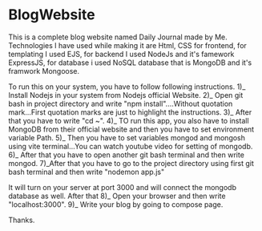 # BlogWebsite

This is a complete blog website named Daily Journal made by Me.
Technologies I have used while making it are Html, CSS for frontend, for templating I used EJS, for backend I used NodeJs and
it's famework ExpressJS, for database i used NoSQL database that is MongoDB and it's framwork Mongoose.


To run this on your system, you have to follow following instructions.
1)_ Install Nodejs in your system from Nodejs official Website.
2)_ Open git bash in project directory and write "npm install"....Without quotation mark...First quotation marks are just to highlight the instructions.
3)_ After that you have to write "cd ~".
4)_ TO run this app, you also have to install MongoDB from their official website and then you have to set environment variable Path.
5)_ Then you have to set variables mongod and mongosh using vite terminal...You can watch youtube video for setting of mongodb.
6)_ After that you have to open another git bash terminal and then write mongod.
7)_After that you have to go to the project directory using first git bash terminal and then write "nodemon app.js"

It will turn on your server at port 3000 and will connect the mongodb database as well. After that
8)_ Open your browser and then write "localhost:3000".
9)_ Write your blog by going to compose page. 


Thanks.
